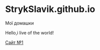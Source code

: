 # StrykSlavik.github.io
Мої домашки

Hello,i live of the world!

[Сайт №1](StrykSlavik.github.io/Site/ "Мой первый сайт!")

